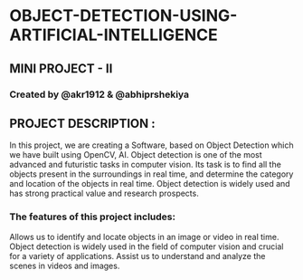 # OBJECT-DETECTION-USING-ARTIFICIAL-INTELLIGENCE
## MINI PROJECT - II
### Created by @akr1912 & @abhiprshekiya
## PROJECT DESCRIPTION :
In this project, we are creating a Software, based on Object Detection which we have built using OpenCV, AI. Object detection is one of the most advanced  and futuristic tasks in computer vision. Its task is to find all the objects present in the surroundings in real time, and determine the category and location of the objects in real time. Object detection is widely used and has strong practical value and research prospects. 
### The features of this project includes:
Allows us to identify and locate objects in an image or video in real time.
Object detection is widely used in the field of computer vision and crucial for a variety of applications.
Assist us to understand and analyze the scenes in videos and images.

